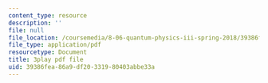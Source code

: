 ```yaml
---
content_type: resource
description: ''
file: null
file_location: /coursemedia/8-06-quantum-physics-iii-spring-2018/39386fea86a9df20331980403abbe33a_bTZbn7M2Hc.pdf
file_type: application/pdf
resourcetype: Document
title: 3play pdf file
uid: 39386fea-86a9-df20-3319-80403abbe33a
---
```

